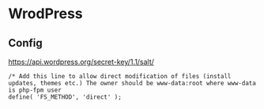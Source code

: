 # WrodPress

## Config

<https://api.wordpress.org/secret-key/1.1/salt/>

```
/* Add this line to allow direct modification of files (install updates, themes etc.) The owner should be www-data:root where www-data is php-fpm user
define( 'FS_METHOD', 'direct' );
```
